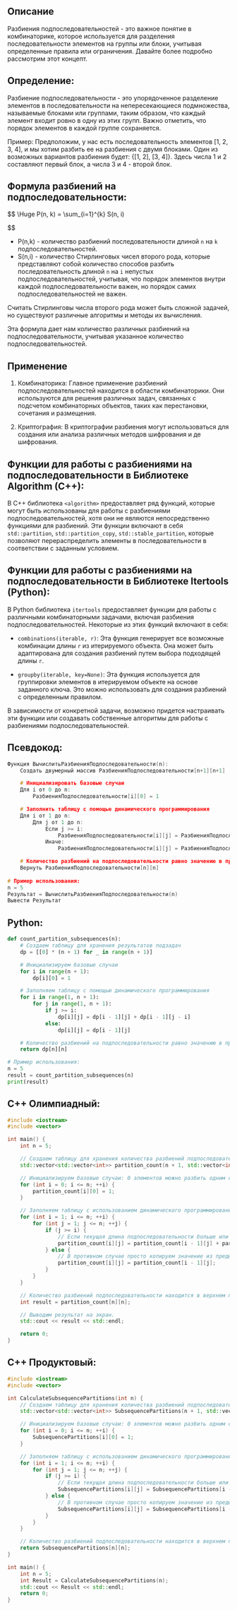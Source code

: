 
## Описание

Разбиения подпоследовательностей - это важное понятие в комбинаторике, которое используется для разделения последовательности элементов на группы или блоки, учитывая определенные правила или ограничения. Давайте более подробно рассмотрим этот концепт.


## Определение:

Разбиение подпоследовательности - это упорядоченное разделение элементов в последовательности на непересекающиеся подмножества, называемые блоками или группами, таким образом, что каждый элемент входит ровно в одну из этих групп. Важно отметить, что порядок элементов в каждой группе сохраняется.
    
Пример:
	Предположим, у нас есть последовательность элементов [1, 2, 3, 4], и мы хотим разбить ее на разбиения с двумя блоками. Один из возможных вариантов разбиения будет: {[1, 2], [3, 4]}. Здесь числа 1 и 2 составляют первый блок, а числа 3 и 4 - второй блок.
    

## Формула разбиений на подпоследовательности:
$$
\Huge
P(n, k) = \sum_{i=1}^{k} S(n, i)

$$

- P(n,k) - количество разбиений последовательности длиной `n` на `k` подпоследовательностей.
- S(n,i) - количество Стирлинговых чисел второго рода, которые представляют собой количество способов разбить последовательность длиной `n` на `i` непустых подпоследовательностей, учитывая, что порядок элементов внутри каждой подпоследовательности важен, но порядок самих подпоследовательностей не важен.

Считать Стирлинговы числа второго рода может быть сложной задачей, но существуют различные алгоритмы и методы их вычисления.

Эта формула дает нам количество различных разбиений на подпоследовательности, учитывая указанное количество подпоследовательностей.



## Применение

1. Комбинаторика: 
	   Главное применение разбиений подпоследовательностей находится в области комбинаторики. Они используются для решения различных задач, связанных с подсчетом комбинаторных объектов, таких как перестановки, сочетания и размещения.

2. Криптография:
	   В криптографии разбиения могут использоваться для создания или анализа различных методов шифрования и де шифрования.



## Функции для работы с разбиениями на подпоследовательности в   Библиотеке Algorithm (C++):

В C++ библиотека `<algorithm>` предоставляет ряд функций, которые могут быть использованы для работы с разбиениями подпоследовательностей, хотя они не являются непосредственно функциями для разбиений. Эти функции включают в себя `std::partition`, `std::partition_copy`, `std::stable_partition`, которые позволяют перераспределить элементы в последовательности в соответствии с заданным условием.




## Функции для работы с разбиениями на подпоследовательности в   Библиотеке Itertools (Python):

В Python библиотека `itertools` предоставляет функции для работы с различными комбинаторными задачами, включая разбиения подпоследовательностей. Некоторые из этих функций включают в себя:

- `combinations(iterable, r)`: Эта функция генерирует все возможные комбинации длины `r` из итерируемого объекта. Она может быть адаптирована для создания разбиений путем выбора подходящей длины `r`.

- `groupby(iterable, key=None)`: Эта функция используется для группировки элементов в итерируемом объекте на основе заданного ключа. Это можно использовать для создания разбиений с определенным правилом.

В зависимости от конкретной задачи, возможно придется настраивать эти функции или создавать собственные алгоритмы для работы с разбиениями подпоследовательностей.



## Псевдокод:
```c++
Функция ВычислитьРазбиенияПодпоследовательности(n):
    Создать двумерный массив РазбиенияПодпоследовательности[n+1][n+1]

    # Инициализировать базовые случаи
    Для i от 0 до n:
        РазбиенияПодпоследовательности[i][0] = 1

    # Заполнить таблицу с помощью динамического программирования
    Для i от 1 до n:
        Для j от 1 до n:
            Если j >= i:
                РазбиенияПодпоследовательности[i][j] = РазбиенияПодпоследовательности[i-1][j] + РазбиенияПодпоследовательности[i-1][j-i]
            Иначе:
                РазбиенияПодпоследовательности[i][j] = РазбиенияПодпоследовательности[i-1][j]

    # Количество разбиений на подпоследовательности равно значению в правом верхнем углу таблицы
    Вернуть РазбиенияПодпоследовательности[n][n]
    
# Пример использования:
n = 5
Результат = ВычислитьРазбиенияПодпоследовательности(n)
Вывести Результат

```


## Python:
```python
def count_partition_subsequences(n):
    # Создаем таблицу для хранения результатов подзадач
    dp = [[0] * (n + 1) for _ in range(n + 1)]

    # Инициализируем базовые случаи
    for i in range(n + 1):
        dp[i][0] = 1

    # Заполняем таблицу с помощью динамического программирования
    for i in range(1, n + 1):
        for j in range(1, n + 1):
            if j >= i:
                dp[i][j] = dp[i - 1][j] + dp[i - 1][j - i]
            else:
                dp[i][j] = dp[i - 1][j]

    # Количество разбиений на подпоследовательности равно значению в правом верхнем углу таблицы
    return dp[n][n]

# Пример использования:
n = 5
result = count_partition_subsequences(n)
print(result)

```



## C++ Олимпиадный:
```c++
#include <iostream>
#include <vector>

int main() {
    int n = 5;

    // Создаем таблицу для хранения количества разбиений подпоследовательности.
    std::vector<std::vector<int>> partition_count(n + 1, std::vector<int>(n + 1, 0));

    // Инициализируем базовые случаи: 0 элементов можно разбить одним способом (пустая подпоследовательность).
    for (int i = 0; i <= n; ++i) {
        partition_count[i][0] = 1;
    }

    // Заполняем таблицу с использованием динамического программирования.
    for (int i = 1; i <= n; ++i) {
        for (int j = 1; j <= n; ++j) {
            if (j >= i) {
                // Если текущая длина подпоследовательности больше или равна i, учитываем это разбиение.
                partition_count[i][j] = partition_count[i - 1][j] + partition_count[i - 1][j - i];
            } else {
                // В противном случае просто копируем значение из предыдущей строки.
                partition_count[i][j] = partition_count[i - 1][j];
            }
        }
    }

    // Количество разбиений подпоследовательности находится в верхнем правом углу таблицы.
    int result = partition_count[n][n];

    // Выводим результат на экран.
    std::cout << result << std::endl;

    return 0;
}

```


## C++ Продуктовый:
```c++
#include <iostream>
#include <vector>

int CalculateSubsequencePartitions(int n) {
    // Создаем таблицу для хранения количества разбиений подпоследовательности.
    std::vector<std::vector<int>> SubsequencePartitions(n + 1, std::vector<int>(n + 1, 0));

    // Инициализируем базовые случаи: 0 элементов можно разбить одним способом (пустая подпоследовательность).
    for (int i = 0; i <= n; ++i) {
        SubsequencePartitions[i][0] = 1;
    }

    // Заполняем таблицу с использованием динамического программирования.
    for (int i = 1; i <= n; ++i) {
        for (int j = 1; j <= n; ++j) {
            if (j >= i) {
                // Если текущая длина подпоследовательности больше или равна i, учитываем этот разбиение.
                SubsequencePartitions[i][j] = SubsequencePartitions[i - 1][j] + SubsequencePartitions[i - 1][j - i];
            } else {
                // В противном случае просто копируем значение из предыдущей строки.
                SubsequencePartitions[i][j] = SubsequencePartitions[i - 1][j];
            }
        }
    }

    // Количество разбиений подпоследовательности находится в верхнем правом углу таблицы.
    return SubsequencePartitions[n][n];
}

int main() {
    int n = 5;
    int Result = CalculateSubsequencePartitions(n);
    std::cout << Result << std::endl;
    return 0;
}

```